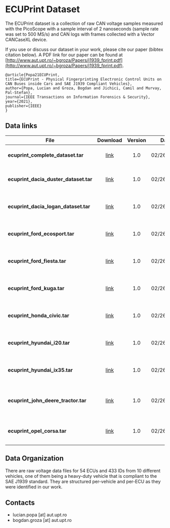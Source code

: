 # ECUPrint Dataset

The ECUPrint dataset is a collection of raw CAN voltage samples measured with the PicoScope with a sample interval of 2 nanoseconds (sample rate was set to 500 MS/s) and CAN logs with frames collected with a Vector CANCaseXL device.

If you use or discuss our dataset in your work, please cite our paper (bibtex citation below).  A PDF link for our paper can be found at [http://www.aut.upt.ro/~bgroza/Papers/j1939_fprint.pdf](http://www.aut.upt.ro/~bgroza/Papers/j1939_fprint.pdf).

```
@article{Popa21ECUPrint,
title={ECUPrint - Physical Fingerprinting Electronic Control Units on CAN Buses inside Cars and SAE J1939 Compliant Vehicles},
author={Popa, Lucian and Groza, Bogdan and Jichici, Camil and Murvay, Pal-Stefan},
journal={IEEE Transactions on Information Forensics & Security},
year={2021},
publisher={IEEE}
}
```

## Data links ##

File | Download | Version | Date | Notes
---- | :------: | :-------: | :--------: | :------
**ecuprint_complete_dataset.tar** | [link]() | 1.0 | 02/26/2022 | ECUPrint complete dataset
**ecuprint_dacia_duster_dataset.tar** | [link]() | 1.0 | 02/26/2022 | ECUPrint Dacia Duster dataset
**ecuprint_dacia_logan_dataset.tar** | [link]() | 1.0 | 02/26/2022 | ECUPrint Dacia Logan dataset
**ecuprint_ford_ecosport.tar** | [link]() | 1.0 | 02/26/2022 | ECUPrint Ford Ecosport dataset
**ecuprint_ford_fiesta.tar** | [link]() | 1.0 | 02/26/2022 | ECUPrint Ford Fiesta dataset
**ecuprint_ford_kuga.tar** | [link]() | 1.0 | 02/26/2022 | ECUPrint Ford Kuga dataset
**ecuprint_honda_civic.tar** | [link]() | 1.0 | 02/26/2022 | ECUPrint Honda Civic dataset
**ecuprint_hyundai_i20.tar** | [link]() | 1.0 | 02/26/2022 | ECUPrint Hyundai i20 dataset
**ecuprint_hyundai_ix35.tar** | [link]() | 1.0 | 02/26/2022 | ECUPrint Hyundai ix35 dataset
**ecuprint_john_deere_tractor.tar** | [link]() | 1.0 | 02/26/2022 | ECUPrint John Deere tractor dataset
**ecuprint_opel_corsa.tar** | [link]() | 1.0 | 02/26/2022 | ECUPrint Opel Corsa dataset


## Data Organization

There are raw voltage data files for 54 ECUs and 433 IDs from 10 different vehicles, one of them being a heavy-duty vehicle that is compliant to the SAE J1939 standard. They are structured per-vehicle and per-ECU as they were identified in our work.

## Contacts
* lucian.popa [at] aut.upt.ro
* bogdan.groza [at] aut.upt.ro
